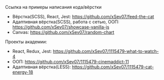 Ссылка на примеры написания кода/вёрстки

- Вёрстка(SCSS), React, Jest: https://github.com/xSev07/feed-the-cat
- Адаптивная вёрстка(SCSS), работа с сетью, ООП: https://github.com/xSev07/showcase-vanilla-js
- Canvas: https://github.com/xSev07/random-chart

Проекты академии:
- React, Redux, Jest: https://github.com/xSev07/1115479-what-to-watch-4
- ООП: https://github.com/xSev07/1115479-cinemaddict-11
- Адаптивная вёрстка(LESS): https://github.com/xSev07/1115479-cat-energy-18
